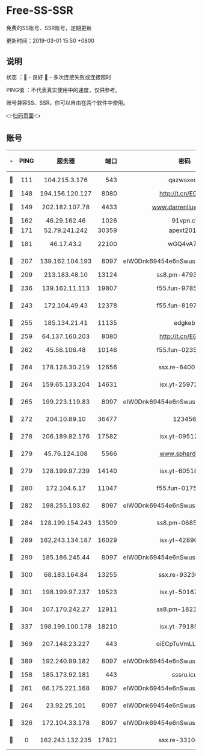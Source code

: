 # Free-SS-SSR

免费的SS账号、SSR账号，定期更新

更新时间：2019-03-01 15:50 +0800

## 说明

状态     ：🙂 - 良好 🙁 - 多次连接失败或连接超时

PING值   ：不代表真实使用中的速度，仅供参考。

账号兼容SS、SSR，你可以自由在两个软件中使用。

👉[扫码页面](https://liesauer.github.io/free-ss-ssr.github.io/)👈

## 账号

|-|PING|服务器|端口|密码|加密方式|区域|
|:----:|:----:|:-----:|-----:|:----:|:----:|:----:|
|🙂|111|104.215.3.176|543|qazwsxedc|aes-256-gcm|JP|
|🙂|148|194.156.120.127|8080|http://t.cn/EGJIyrl|rc4-md5|RU|
|🙂|149|202.182.107.78|4433|www.darrenliuwei.com|aes-256-cfb|JP|
|🙂|162|46.29.162.46|1026|91vpn.cf|rc4-md5|RU|
|🙂|171|52.79.241.242|30359|apext2019|chacha20|KR|
|🙂|181|46.17.43.2|22100|wGQ4vA7D|aes-256-gcm|RU|
|🙂|207|139.162.104.193|8097|eIW0Dnk69454e6nSwuspv9DmS201tQ0D|aes-256-cfb|JP|
|🙂|209|213.183.48.10|13124|ss8.pm-47930159|rc4-md5|RU|
|🙂|236|139.162.11.113|19807|f55.fun-97859727|aes-256-cfb|SG|
|🙂|243|172.104.49.43|12378|f55.fun-81974133|aes-256-cfb|SG|
|🙂|255|185.134.21.41|11135|edgkeb|aes-256-cfb|GB|
|🙂|259|64.137.160.203|8080|http://t.cn/EGJIyrl|rc4-md5|CA|
|🙂|262|45.56.106.48|10146|f55.fun-02359224|aes-256-cfb|US|
|🙂|264|178.128.30.219|12656|ssx.re-64001982|aes-256-cfb|SG|
|🙂|264|159.65.133.204|14631|isx.yt-25972344|aes-256-cfb|SG|
|🙂|265|199.223.119.83|8097|eIW0Dnk69454e6nSwuspv9DmS201tQ0D|aes-256-cfb|US|
|🙂|272|204.10.89.10|36477|123456|aes-256-cfb|US|
|🙂|278|206.189.82.176|17582|isx.yt-09512157|aes-256-cfb|SG|
|🙂|279|45.76.124.108|5566|www.sphard.com|aes-256-cfb|AU|
|🙂|279|128.199.97.239|14140|isx.yt-60518529|aes-256-cfb|SG|
|🙂|280|172.104.6.17|11047|f55.fun-01756679|aes-256-cfb|US|
|🙂|282|198.255.103.62|8097|eIW0Dnk69454e6nSwuspv9DmS201tQ0D|aes-256-cfb|US|
|🙂|284|128.199.154.243|13509|ss8.pm-06850813|aes-256-cfb|SG|
|🙂|289|162.243.134.187|16029|isx.yt-42890959|aes-256-cfb|US|
|🙂|290|185.186.245.44|8097|eIW0Dnk69454e6nSwuspv9DmS201tQ0D|aes-256-cfb|NL|
|🙂|300|68.183.164.84|13255|ssx.re-93230517|aes-256-cfb|US|
|🙂|301|198.199.97.237|19523|isx.yt-50167481|aes-256-cfb|US|
|🙂|304|107.170.242.27|12911|ss8.pm-18239043|aes-256-cfb|US|
|🙂|337|198.199.100.178|18210|isx.yt-79185401|aes-256-cfb|US|
|🙂|369|207.148.23.227|443|oiECpTuVmLLxk4Ts|aes-256-cfb|US|
|🙂|389|192.240.99.182|8097|eIW0Dnk69454e6nSwuspv9DmS201tQ0D|aes-256-cfb|US|
|🙂|158|185.173.92.181|443|sssru.icu|rc4-md5|RU|
|🙂|261|66.175.221.168|8097|eIW0Dnk69454e6nSwuspv9DmS201tQ0D|aes-256-cfb|US|
|🙂|264|23.92.25.101|8097|eIW0Dnk69454e6nSwuspv9DmS201tQ0D|aes-256-cfb|US|
|🙂|326|172.104.33.178|8097|eIW0Dnk69454e6nSwuspv9DmS201tQ0D|aes-256-cfb|SG|
|🙁|0|162.243.132.235|17821|ssx.re-33104069|aes-256-cfb|US|

